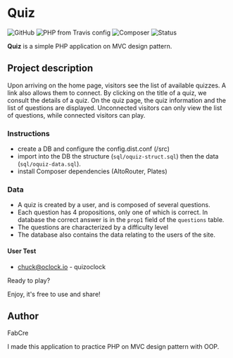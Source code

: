 # Quiz

 ![GitHub](https://img.shields.io/github/license/mashape/apistatus.svg?style=plastic)
 ![PHP from Travis config](https://img.shields.io/travis/php-v/symfony/symfony.svg?style=plastic)
 ![Composer](https://img.shields.io/badge/dependecies-composer-blue.svg?style=plastic)
 ![Status](https://img.shields.io/badge/status-finished-red.svg?style=plastic)

**Quiz** is a simple PHP application on MVC design pattern.

## Project description

Upon arriving on the home page, visitors see the list of available quizzes.
A link also allows them to connect.
By clicking on the title of a quiz, we consult the details of a quiz.
On the quiz page, the quiz information and the list of questions are displayed.
Unconnected visitors can only view the list of questions, while connected visitors can play.

### Instructions

* create a DB and configure the config.dist.conf (/src)
* import into the DB the structure (`sql/oquiz-struct.sql`) then the data (`sql/oquiz-data.sql`).
* install Composer dependencies (AltoRouter, Plates)

### Data

* A quiz is created by a user, and is composed of several questions.
* Each question has 4 propositions, only one of which is correct. In database the correct answer is in the `prop1` field of the `questions` table.
* The questions are characterized by a difficulty level
* The database also contains the data relating to the users of the site.

#### User Test

* chuck@oclock.io - quizoclock

Ready to play?

Enjoy, it's free to use and share!

## Author

FabCre

I made this application to practice PHP on MVC design pattern with OOP.
